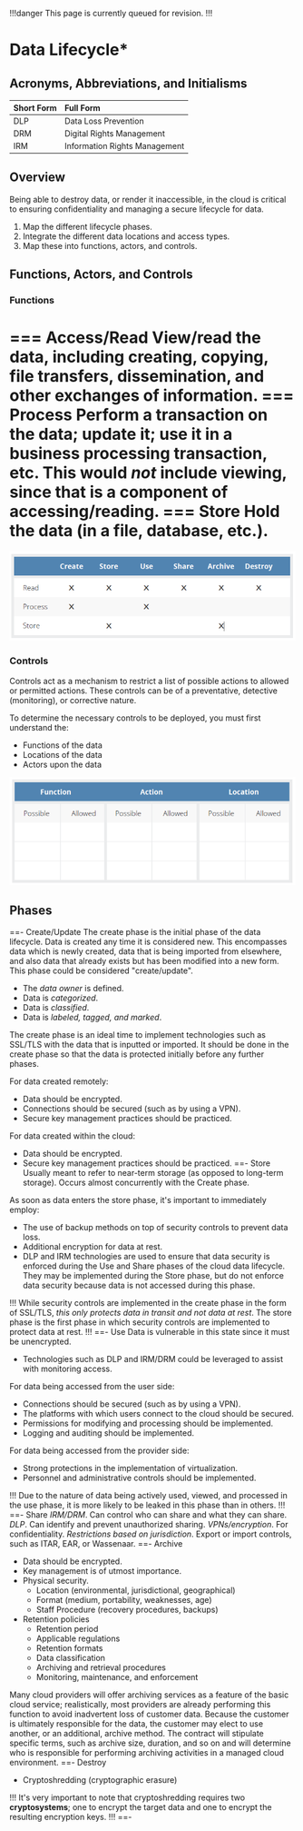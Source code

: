 !!!danger
This page is currently queued for revision.
!!!

# Data Lifecycle*

## Acronyms, Abbreviations, and Initialisms

Short Form | Full Form
:--- | :---
DLP | Data Loss Prevention
DRM | Digital Rights Management
IRM | Information Rights Management

## Overview

Being able to destroy data, or render it inaccessible, in the cloud is critical to ensuring confidentiality and managing a secure lifecycle for data.

1. Map the different lifecycle phases.
2. Integrate the different data locations and access types.
3. Map these into functions, actors, and controls.

## Functions, Actors, and Controls

### Functions

=== Access/Read
View/read the data, including creating, copying, file transfers, dissemination, and other exchanges of information.
=== Process
Perform a transaction on the data; update it; use it in a business processing transaction, etc. This would *not* include viewing, since that is a component of accessing/reading.
=== Store
Hold the data (in a file, database, etc.).
===

![Information Lifecycle Phases](/static/information-lifecycle-phases.png)

### Controls

Controls act as a mechanism to restrict a list of possible actions to allowed or permitted actions. These controls can be of a preventative, detective (monitoring), or corrective nature.

To determine the necessary controls to be deployed, you must first understand the:

- Functions of the data
- Locations of the data
- Actors upon the data

![Mapping the Lifecycle](/static/mapping-the-lifecycle.png)

## Phases

==- Create/Update
The create phase is the initial phase of the data lifecycle. Data is created any time it is considered new. This encompasses data which is newly created, data that is being imported from elsewhere, and also data that already exists but has been modified into a new form. This phase could be considered "create/update".

- The *data owner* is defined.
- Data is *categorized*.
- Data is *classified*.
- Data is *labeled, tagged, and marked*.

The create phase is an ideal time to implement technologies such as SSL/TLS with the data that is inputted or imported. It should be done in the create phase so that the data is protected initially before any further phases.

For data created remotely:

- Data should be encrypted.
- Connections should be secured (such as by using a VPN).
- Secure key management practices should be practiced.

For data created within the cloud:

- Data should be encrypted.
- Secure key management practices should be practiced.
==- Store
Usually meant to refer to near-term storage (as opposed to long-term storage). Occurs almost concurrently with the Create phase.

As soon as data enters the store phase, it's important to immediately employ:

- The use of backup methods on top of security controls to prevent data loss.
- Additional encryption for data at rest.
- DLP and IRM technologies are used to ensure that data security is enforced during the Use and Share phases of the cloud data lifecycle. They may be implemented during the Store phase, but do not enforce data security because data is not accessed during this phase.

!!!
While security controls are implemented in the create phase in the form of SSL/TLS, *this only protects data in transit and not data at rest*. The store phase is the first phase in which security controls are implemented to protect data at rest.
!!!
==- Use
Data is vulnerable in this state since it must be unencrypted.

- Technologies such as DLP and IRM/DRM could be leveraged to assist with monitoring access.

For data being accessed from the user side:

- Connections should be secured (such as by using a VPN).
- The platforms with which users connect to the cloud should be secured.
- Permissions for modifying and processing should be implemented.
- Logging and auditing should be implemented.

For data being accessed from the provider side:

- Strong protections in the implementation of virtualization.
- Personnel and administrative controls should be implemented.

!!!
Due to the nature of data being actively used, viewed, and processed in the use phase, it is more likely to be leaked in this phase than in others.
!!!
==- Share
*IRM/DRM*. Can control who can share and what they can share.
*DLP*. Can identify and prevent unauthorized sharing.
*VPNs/encryption*. For confidentiality.
*Restrictions based on jurisdiction*. Export or import controls, such as ITAR, EAR, or Wassenaar.
==- Archive
- Data should be encrypted.
- Key management is of utmost importance.
- Physical security.
  - Location (environmental, jurisdictional, geographical)
  - Format (medium, portability, weaknesses, age)
  - Staff Procedure (recovery procedures, backups)
- Retention policies
  - Retention period
  - Applicable regulations
  - Retention formats
  - Data classification
  - Archiving and retrieval procedures
  - Monitoring, maintenance, and enforcement

Many cloud providers will offer archiving services as a feature of the basic cloud service; realistically, most providers are already performing this function to avoid inadvertent loss of customer data. Because the customer is ultimately responsible for the data, the customer may elect to use another, or an additional, archive method. The contract will stipulate specific terms, such as archive size, duration, and so on and will determine who is responsible for performing archiving activities in a managed cloud environment.
==- Destroy
- Cryptoshredding (cryptographic erasure)

!!!
It's very important to note that cryptoshredding requires two **cryptosystems**; one to encrypt the target data and one to encrypt the resulting encryption keys.
!!!
==-
